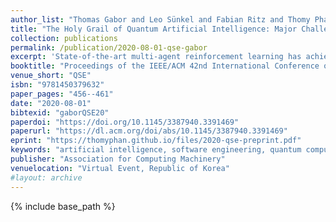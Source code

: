 ```yaml
---
author_list: "Thomas Gabor and Leo Sünkel and Fabian Ritz and Thomy Phan and Lenz Belzner and Christoph Roch and Sebastian Feld and Claudia Linnhoff-Popien"
title: "The Holy Grail of Quantum Artificial Intelligence: Major Challenges in Accelerating the Machine Learning Pipeline"
collection: publications
permalink: /publication/2020-08-01-qse-gabor
excerpt: 'State-of-the-art multi-agent reinforcement learning has achieved remarkable success in recent years. The success has been mainly based on the assumption that all teammates perfectly cooperate to optimize a global objective in order to achieve a common goal. While this may be true in the ideal case, these approaches could fail in practice, since in multi-agent systems (MAS), all agents may be a potential source of failure. In this paper, we focus on resilience in cooperative MAS and propose an Antagonist-Ratio Training Scheme (ARTS) by reformulating the original target MAS as a mixed cooperative-competitive game between a group of protagonists which represent agents of the target MAS and a group of antagonists which represent failures in the MAS. While the protagonists can learn robust policies to ensure resilience against failures, the antagonists can learn malicious behavior to provide an adequate test suite for other MAS. We empirically evaluate ARTS in a cyber physical production domain and show the effectiveness of ARTS w.r.t. resilience and testing capabilities.'
booktitle: "Proceedings of the IEEE/ACM 42nd International Conference on Software Engineering Workshops"
venue_short: "QSE"
isbn: "9781450379632"
paper_pages: "456--461"
date: "2020-08-01"
bibtexid: "gaborQSE20"
paperdoi: "https://doi.org/10.1145/3387940.3391469"
paperurl: "https://dl.acm.org/doi/abs/10.1145/3387940.3391469"
eprint: "https://thomyphan.github.io/files/2020-qse-preprint.pdf"
keywords: "artificial intelligence, software engineering, quantum computing"
publisher: "Association for Computing Machinery"
venuelocation: "Virtual Event, Republic of Korea"
#layout: archive
---
```


{% include base_path %}

